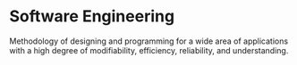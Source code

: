 # Software Engineering	
Methodology of designing and programming for a wide area of applications with a high degree of modifiability, efficiency, reliability, and understanding.
